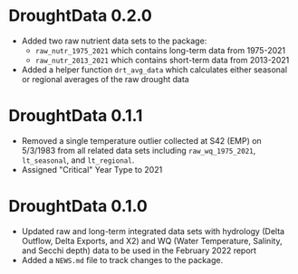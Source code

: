 # DroughtData 0.2.0

* Added two raw nutrient data sets to the package: 
  * `raw_nutr_1975_2021` which contains long-term data from 1975-2021
  * `raw_nutr_2013_2021` which contains short-term data from 2013-2021
* Added a helper function `drt_avg_data` which calculates either seasonal or regional averages of the raw drought data

# DroughtData 0.1.1

* Removed a single temperature outlier collected at S42 (EMP) on 5/3/1983 from all related data sets including `raw_wq_1975_2021`, `lt_seasonal`, and `lt_regional`.
* Assigned "Critical" Year Type to 2021

# DroughtData 0.1.0

* Updated raw and long-term integrated data sets with hydrology (Delta Outflow, Delta Exports, and X2) and WQ (Water Temperature, Salinity, and Secchi depth) data to be used in the February 2022 report
* Added a `NEWS.md` file to track changes to the package.
